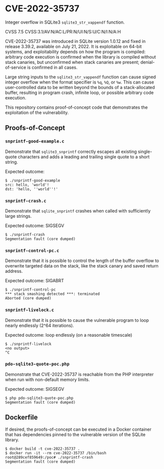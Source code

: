 # CVE-2022-35737

Integer overflow in SQLite3 `sqlite3_str_vappendf` function.

CVSS 7.5 CVSS:3.1/AV:N/AC:L/PR:N/UI:N/S:U/C:N/I:N/A:H

CVE-2022-35737 was introduced in SQLite version 1.0.12 and fixed in release
3.39.2, available on July 21, 2022. It is exploitable on 64-bit systems, and
exploitability depends on how the program is compiled: arbitrary code execution
is confirmed when the library is compiled without stack canaries, but
unconfirmed when stack canaries are present; denial-of-service is confirmed in
all cases.

Large string inputs to the `sqlite3_str_vappendf` function can cause signed
integer overflow when the format specifier is `%q`, `%Q`, or `%w`. This can
cause user-controlled data to be written beyond the bounds of a stack-allocated
buffer, resulting in program crash, infinite loop, or possible arbitrary code
execution.

This repository contains proof-of-concept code that demonstrates the
exploitation of the vulnerability.

## Proofs-of-Concept

### `snprintf-good-example.c`

Demonstrate that `sqlite3_snprintf` correctly escapes all existing single-quote
characters and adds a leading and trailing single quote to a short string.

Expected outcome:

```
$ ./snprintf-good-example
src: hello, 'world'!
dst: 'hello, ''world''!'
```

### `snprintf-crash.c`

Demonstrate that `sqlite_snprintf` crashes when called with sufficiently large
strings.

Expected outcome: SIGSEGV

```
$ ./snprintf-crash
Segmentation fault (core dumped)
```

### `snprintf-control-pc.c`

Demonstrate that it is possible to control the length of the buffer overflow to
overwrite targeted data on the stack, like the stack canary and saved return
address.

Expected outcome: SIGABRT

```
$ ./snprintf-control-pc
*** stack smashing detected ***: terminated
Aborted (core dumped)
```

### `snprintf-livelock.c`

Demonstrate that it is possible to cause the vulnerable program to loop nearly
endlessly (2^64 iterations).

Expected outcome: loop endlessly (on a reasonable timescale)

```
$ ./snprintf-livelock
<no output>
^C
```

### `pdo-sqlite3-quote-poc.php`

Demonstrate that CVE-2022-35737 is reachable from the PHP interpreter when run
with non-default memory limits.

Expected outcome: SIGSEGV

```
$ php pdo-sqlite3-quote-poc.php
Segmentation fault (core dumped)
```

## Dockerfile

If desired, the proofs-of-concept can be executed in a Docker container that
has dependencies pinned to the vulnerable version of the SQLite library.

```
$ docker build -t cve-2022-35737 .
$ docker run -it --rm cve-2022-35737 /bin/bash
root@289cef859649:/poc# ./snprintf-crash
Segmentation fault (core dumped)
```
